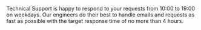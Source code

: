 Technical Support is happy to respond to your requests from 10:00 to 19:00 on weekdays. Our engineers do their best to handle emails and requests as fast as possible with the target response time of no more than 4 hours.
